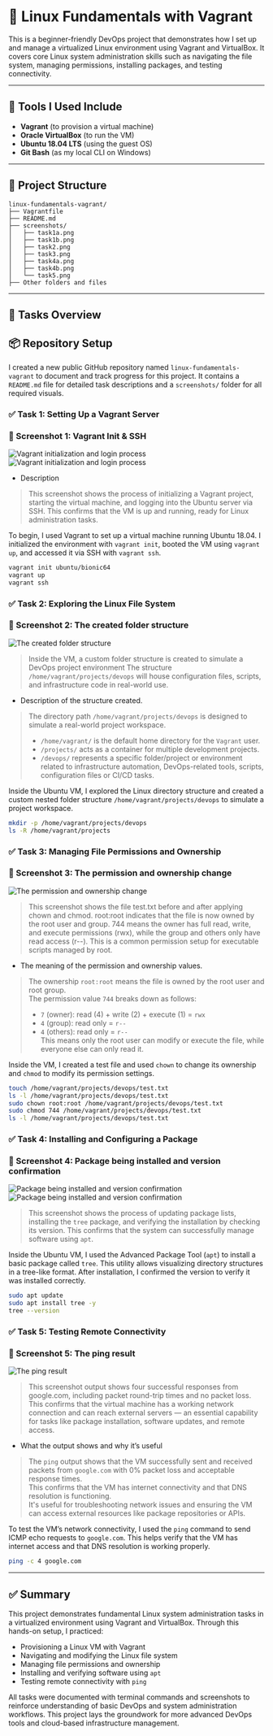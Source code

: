 # 🐧 Linux Fundamentals with Vagrant

This is a beginner-friendly DevOps project that demonstrates how I set up and manage a virtualized Linux environment using Vagrant and VirtualBox. It covers core Linux system administration skills such as navigating the file system, managing permissions, installing packages, and testing connectivity.

---

## 🧰 Tools I Used Include

- **Vagrant** (to provision a virtual machine)
- **Oracle VirtualBox** (to run the VM)
- **Ubuntu 18.04 LTS** (using the guest OS)
- **Git Bash** (as my local CLI on Windows)

---

## 📁 Project Structure
```
linux-fundamentals-vagrant/
├── Vagrantfile
├── README.md
├── screenshots/
│   ├── task1a.png
│   ├── task1b.png
│   ├── task2.png
│   ├── task3.png
│   ├── task4a.png
│   ├── task4b.png
│   └── task5.png
├── Other folders and files
```


---

## 📝 Tasks Overview

## 📦 Repository Setup

I created a new public GitHub repository named `linux-fundamentals-vagrant` to document and track progress for this project. It contains a `README.md` file for detailed task descriptions and a `screenshots/` folder for all required visuals.


### ✅ Task 1: Setting Up a Vagrant Server

### 📸 Screenshot 1: Vagrant Init & SSH
![Vagrant initialization and login process](screenshots/task1a.png)
![Vagrant initialization and login process](screenshots/task1b.png)
- Description
> This screenshot shows the process of initializing a Vagrant project, starting the virtual machine, and logging into the Ubuntu server via SSH. This confirms that the VM is up and running, ready for Linux administration tasks.

To begin, I used Vagrant to set up a virtual machine running Ubuntu 18.04. I initialized the environment with `vagrant init`, booted the VM using `vagrant up`, and accessed it via SSH with `vagrant ssh`.

```bash
vagrant init ubuntu/bionic64
vagrant up
vagrant ssh
```
### ✅ Task 2: Exploring the Linux File System

### 📸 Screenshot 2: The created folder structure
![The created folder structure](screenshots/task2.png)
> Inside the VM, a custom folder structure is created to simulate a DevOps project environment
> The structure `/home/vagrant/projects/devops` will house configuration files, scripts, and infrastructure code in real-world use.

-  Description of the structure created.
>  The directory path `/home/vagrant/projects/devops` is designed to simulate a real-world project workspace. 
> - `/home/vagrant/` is the default home directory for the `Vagrant` user.
> - `/projects/` acts as a container for multiple development projects.
> - `/devops/` represents a specific folder/project or environment related to infrastructure automation, DevOps-related tools, scripts, configuration files or CI/CD tasks.

Inside the Ubuntu VM, I explored the Linux directory structure and created a custom nested folder structure `/home/vagrant/projects/devops` to simulate a project workspace.

```bash
mkdir -p /home/vagrant/projects/devops
ls -R /home/vagrant/projects
```
### ✅ Task 3: Managing File Permissions and Ownership

### 📸 Screenshot 3: The permission and ownership change
![The permission and ownership change](screenshots/task3.png)
> This screenshot shows the file test.txt before and after applying chown and chmod.
> root:root indicates that the file is now owned by the root user and group.
> 744 means the owner has full read, write, and execute permissions (rwx), while the group and others only have read access (r--).
> This is a common permission setup for executable scripts managed by root.

- The meaning of the permission and ownership values.
> The ownership `root:root` means the file is owned by the root user and root group.  
> The permission value `744` breaks down as follows:
> - `7` (owner): read (4) + write (2) + execute (1) = `rwx`
> - `4` (group): read only = `r--`
> - `4` (others): read only = `r--`  
> This means only the root user can modify or execute the file, while everyone else can only read it.


Inside the VM, I created a test file and used `chown` to change its ownership and `chmod` to modify its permission settings.
```bash
touch /home/vagrant/projects/devops/test.txt
ls -l /home/vagrant/projects/devops/test.txt
sudo chown root:root /home/vagrant/projects/devops/test.txt
sudo chmod 744 /home/vagrant/projects/devops/test.txt
ls -l /home/vagrant/projects/devops/test.txt
```
### ✅ Task 4: Installing and Configuring a Package

### 📸 Screenshot 4: Package being installed and version confirmation
![Package being installed and version confirmation](screenshots/task4a.png)
![Package being installed and version confirmation](screenshots/task4b.png)
>This screenshot shows the process of updating package lists, installing the `tree` package, and verifying the installation by checking its version. This confirms that the system can successfully manage software using `apt`.

Inside the Ubuntu VM, I used the Advanced Package Tool (`apt`) to install a basic package called `tree`. This utility allows visualizing directory structures in a tree-like format. After installation, I confirmed the version to verify it was installed correctly.

```bash
sudo apt update
sudo apt install tree -y
tree --version
```
### ✅ Task 5: Testing Remote Connectivity

### 📸 Screenshot 5: The ping result
![The ping result](screenshots/task5.png)
> This screenshot output shows four successful responses from google.com, including packet round-trip times and no packet loss.
> This confirms that the virtual machine has a working network connection and can reach external servers — an essential capability for tasks like package installation, software updates, and remote access.

- What the output shows and why it’s useful
> The `ping` output shows that the VM successfully sent and received packets from `google.com` with 0% packet loss and acceptable response times.  
> This confirms that the VM has internet connectivity and that DNS resolution is functioning.  
> It's useful for troubleshooting network issues and ensuring the VM can access external resources like package repositories or APIs.

To test the VM’s network connectivity, I used the `ping` command to send ICMP echo requests to `google.com`. This helps verify that the VM has internet access and that DNS resolution is working properly.

```bash
ping -c 4 google.com
```
---

## ✅ Summary

This project demonstrates fundamental Linux system administration tasks in a virtualized environment using Vagrant and VirtualBox. Through this hands-on setup, I practiced:

- Provisioning a Linux VM with Vagrant
- Navigating and modifying the Linux file system
- Managing file permissions and ownership
- Installing and verifying software using `apt`
- Testing remote connectivity with `ping`

All tasks were documented with terminal commands and screenshots to reinforce understanding of basic DevOps and system administration workflows. This project lays the groundwork for more advanced DevOps tools and cloud-based infrastructure management.
